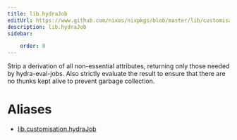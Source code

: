 ```yaml
---
title: lib.hydraJob
editUrl: https://www.github.com/nixos/nixpkgs/blob/master/lib/customisation.nix#L239C14
description: lib.hydraJob
sidebar:

    order: 8
---
```


Strip a derivation of all non-essential attributes, returning
only those needed by hydra-eval-jobs. Also strictly evaluate the
result to ensure that there are no thunks kept alive to prevent
garbage collection.


# Aliases

- [lib.customisation.hydraJob](/nix-doc-comments/reference/lib/customisation/lib-customisation-hydraJob)


